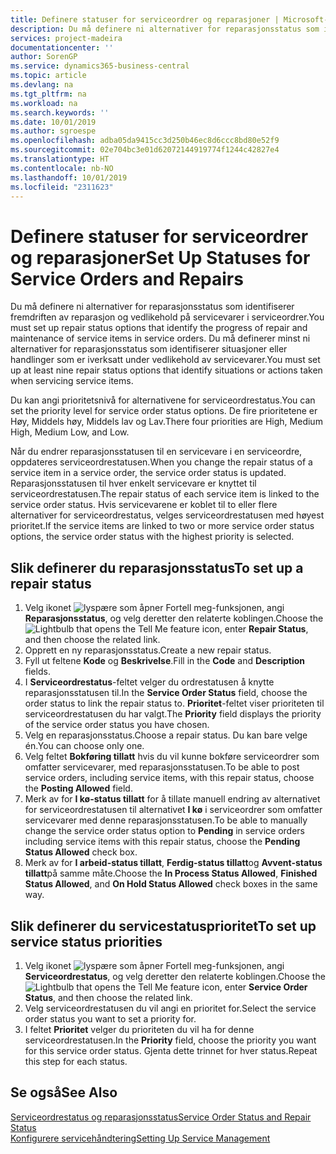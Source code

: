 ```yaml
---
title: Definere statuser for serviceordrer og reparasjoner | Microsoft-dokumentasjon
description: Du må definere ni alternativer for reparasjonsstatus som identifiserer fremdriften av reparasjon og vedlikehold på servicevarer i serviceordrer.
services: project-madeira
documentationcenter: ''
author: SorenGP
ms.service: dynamics365-business-central
ms.topic: article
ms.devlang: na
ms.tgt_pltfrm: na
ms.workload: na
ms.search.keywords: ''
ms.date: 10/01/2019
ms.author: sgroespe
ms.openlocfilehash: adba05da9415cc3d250b46ec8d6ccc8bd80e52f9
ms.sourcegitcommit: 02e704bc3e01d62072144919774f1244c42827e4
ms.translationtype: HT
ms.contentlocale: nb-NO
ms.lasthandoff: 10/01/2019
ms.locfileid: "2311623"
---
```

# <a name="set-up-statuses-for-service-orders-and-repairs"></a><span data-ttu-id="0014f-103">Definere statuser for serviceordrer og reparasjoner</span><span class="sxs-lookup"><span data-stu-id="0014f-103">Set Up Statuses for Service Orders and Repairs</span></span>
<span data-ttu-id="0014f-104">Du må definere ni alternativer for reparasjonsstatus som identifiserer fremdriften av reparasjon og vedlikehold på servicevarer i serviceordrer.</span><span class="sxs-lookup"><span data-stu-id="0014f-104">You must set up repair status options that identify the progress of repair and maintenance of service items in service orders.</span></span> <span data-ttu-id="0014f-105">Du må definerer minst ni alternativer for reparasjonsstatus som identifiserer situasjoner eller handlinger som er iverksatt under vedlikehold av servicevarer.</span><span class="sxs-lookup"><span data-stu-id="0014f-105">You must set up at least nine repair status options that identify situations or actions taken when servicing service items.</span></span>  

<span data-ttu-id="0014f-106">Du kan angi prioritetsnivå for alternativene for serviceordrestatus.</span><span class="sxs-lookup"><span data-stu-id="0014f-106">You can set the priority level for service order status options.</span></span> <span data-ttu-id="0014f-107">De fire prioritetene er Høy, Middels høy, Middels lav og Lav.</span><span class="sxs-lookup"><span data-stu-id="0014f-107">There four priorities are High, Medium High, Medium Low, and Low.</span></span>  

<span data-ttu-id="0014f-108">Når du endrer reparasjonsstatusen til en servicevare i en serviceordre, oppdateres serviceordrestatusen.</span><span class="sxs-lookup"><span data-stu-id="0014f-108">When you change the repair status of a service item in a service order, the service order status is updated.</span></span> <span data-ttu-id="0014f-109">Reparasjonsstatusen til hver enkelt servicevare er knyttet til serviceordrestatusen.</span><span class="sxs-lookup"><span data-stu-id="0014f-109">The repair status of each service item is linked to the service order status.</span></span> <span data-ttu-id="0014f-110">Hvis servicevarene er koblet til to eller flere alternativer for serviceordrestatus, velges serviceordrestatusen med høyest prioritet.</span><span class="sxs-lookup"><span data-stu-id="0014f-110">If the service items are linked to two or more service order status options, the service order status with the highest priority is selected.</span></span>  

## <a name="to-set-up-a-repair-status"></a><span data-ttu-id="0014f-111">Slik definerer du reparasjonsstatus</span><span class="sxs-lookup"><span data-stu-id="0014f-111">To set up a repair status</span></span>  
1. <span data-ttu-id="0014f-112">Velg ikonet ![lyspære som åpner Fortell meg-funksjonen](media/ui-search/search_small.png "Fortell hva du vil gjøre"), angi **Reparasjonsstatus**, og velg deretter den relaterte koblingen.</span><span class="sxs-lookup"><span data-stu-id="0014f-112">Choose the ![Lightbulb that opens the Tell Me feature](media/ui-search/search_small.png "Tell me what you want to do") icon, enter **Repair Status**, and then choose the related link.</span></span>
2. <span data-ttu-id="0014f-113">Opprett en ny reparasjonsstatus.</span><span class="sxs-lookup"><span data-stu-id="0014f-113">Create a new repair status.</span></span>  
3. <span data-ttu-id="0014f-114">Fyll ut feltene **Kode** og **Beskrivelse**.</span><span class="sxs-lookup"><span data-stu-id="0014f-114">Fill in the **Code** and **Description** fields.</span></span>  
4. <span data-ttu-id="0014f-115">I **Serviceordrestatus**-feltet velger du ordrestatusen å knytte reparasjonsstatusen til.</span><span class="sxs-lookup"><span data-stu-id="0014f-115">In the **Service Order Status** field, choose the order status to link the repair status to.</span></span> <span data-ttu-id="0014f-116">**Prioritet**-feltet viser prioriteten til serviceordrestatusen du har valgt.</span><span class="sxs-lookup"><span data-stu-id="0014f-116">The **Priority** field displays the priority of the service order status you have chosen.</span></span>  
5. <span data-ttu-id="0014f-117">Velg en reparasjonsstatus.</span><span class="sxs-lookup"><span data-stu-id="0014f-117">Choose a repair status.</span></span> <span data-ttu-id="0014f-118">Du kan bare velge én.</span><span class="sxs-lookup"><span data-stu-id="0014f-118">You can choose only one.</span></span>  
6. <span data-ttu-id="0014f-119">Velg feltet **Bokføring tillatt** hvis du vil kunne bokføre serviceordrer som omfatter servicevarer, med reparasjonsstatusen.</span><span class="sxs-lookup"><span data-stu-id="0014f-119">To be able to post service orders, including service items, with this repair status, choose the **Posting Allowed** field.</span></span>  
7. <span data-ttu-id="0014f-120">Merk av for **I kø-status tillatt** for å tillate manuell endring av alternativet for serviceordrestatusen til alternativet **I kø** i serviceordrer som omfatter servicevarer med denne reparasjonsstatusen.</span><span class="sxs-lookup"><span data-stu-id="0014f-120">To be able to manually change the service order status option to **Pending** in service orders including service items with this repair status, choose the **Pending Status Allowed** check box.</span></span>  
8. <span data-ttu-id="0014f-121">Merk av for **I arbeid-status tillatt**, **Ferdig-status tillatt**og **Avvent-status tillatt**på samme måte.</span><span class="sxs-lookup"><span data-stu-id="0014f-121">Choose the **In Process Status Allowed**, **Finished Status Allowed**, and **On Hold Status Allowed** check boxes in the same way.</span></span>
  
## <a name="to-set-up-service-status-priorities"></a><span data-ttu-id="0014f-122">Slik definerer du servicestatusprioritet</span><span class="sxs-lookup"><span data-stu-id="0014f-122">To set up service status priorities</span></span>  
1. <span data-ttu-id="0014f-123">Velg ikonet ![lyspære som åpner Fortell meg-funksjonen](media/ui-search/search_small.png "Fortell hva du vil gjøre"), angi **Serviceordrestatus**, og velg deretter den relaterte koblingen.</span><span class="sxs-lookup"><span data-stu-id="0014f-123">Choose the ![Lightbulb that opens the Tell Me feature](media/ui-search/search_small.png "Tell me what you want to do") icon, enter **Service Order Status**, and then choose the related link.</span></span>  
2. <span data-ttu-id="0014f-124">Velg serviceordrestatusen du vil angi en prioritet for.</span><span class="sxs-lookup"><span data-stu-id="0014f-124">Select the service order status you want to set a priority for.</span></span>  
3. <span data-ttu-id="0014f-125">I feltet **Prioritet** velger du prioriteten du vil ha for denne serviceordrestatusen.</span><span class="sxs-lookup"><span data-stu-id="0014f-125">In the **Priority** field, choose the priority you want for this service order status.</span></span> <span data-ttu-id="0014f-126">Gjenta dette trinnet for hver status.</span><span class="sxs-lookup"><span data-stu-id="0014f-126">Repeat this step for each status.</span></span>  

## <a name="see-also"></a><span data-ttu-id="0014f-127">Se også</span><span class="sxs-lookup"><span data-stu-id="0014f-127">See Also</span></span>  
[<span data-ttu-id="0014f-128">Serviceordrestatus og reparasjonsstatus</span><span class="sxs-lookup"><span data-stu-id="0014f-128">Service Order Status and Repair Status</span></span>](service-service-order-status-and-repair-status.md)  
[<span data-ttu-id="0014f-129">Konfigurere servicehåndtering</span><span class="sxs-lookup"><span data-stu-id="0014f-129">Setting Up Service Management</span></span>](service-setup-service.md)  
